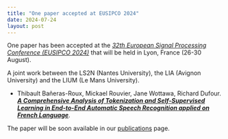 ```yaml
---
title: "One paper accepted at EUSIPCO 2024"
date: 2024-07-24
layout: post
---
```


One paper has been accepted at the *[32th European Signal Processing Conference (EUSIPCO 2024)](https://eusipcolyon.sciencesconf.org/)* that will be held in Lyon, France (26-30 August).

A joint work between the LS2N (Nantes University), the LIA (Avignon University) and the LIUM (Le Mans University).

-  Thibault Bañeras-Roux, Mickael Rouvier, Jane Wottawa, Richard Dufour.<br />
*[**A Comprehensive Analysis of Tokenization and Self-Supervised Learning in End-to-End Automatic Speech Recognition applied on French Language**](https://hal.science/hal-04584931)*.

The paper will be soon available in our [publications](/publications.html) page.
